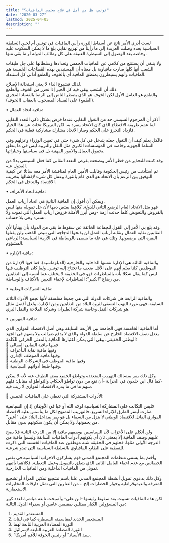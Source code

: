 ```yaml
---
title: "تونس، هل من أمل في علاج مخمس المافيات؟"
date: "2020-03-27"
lastmod: 2025-04-05
description: ""
---
```

****

لست أدري الأمر ناتج عن أسقاط الثورة رأس المافيات في تونس أم لجبن السلطة السياسية بعده وصلت العربدة إلى ما رأينا من تهريج نقابي بلغ ما لا يمكن السكوت عليه وخاصة بعد الوصول إلى السيطرة العنيفة على كل وظائف الدولة أو ما بقي منها.

ولا ينبغي أن يستنتج من كلامي عن المافيات الخمس وتعدادها وسلطانها على جل طبقات الشعب أنها كلها صارت مافياوية بل معناه أن المستبدين بهذه القطاعات الخمسة هم المافيات وأنهم يسيطرون بمنطق المافية أي بالخوف والطمع أداتي كل استبداد.

لذلك فشيوع الداء لا يعني استحالة الإصلاح.   
ذلك أن الشعب يبقى فيه كل الخير إذا تحرر من الخوف والطمع.   
والطمع هو العامل الأول لكن الخوف هو الذي يضطر الناس إلى الرضا بالفساد المجزي (الطمع) على الفساد المصحوب بالعقاب (الخوف).

• مافية اتحاد العمال:

أذكر أن المرحوم السبسي حد من التغول النقابي عندما فرض بشكل ذكي التعدد النقابي لما عمم طريقة الاقتطاع الذي كان الاتحاد ينفرد به. لكن الترويكا تخلت عن هذا الخيار فازداد التجرؤ على الحكم وصار الاتحاد مشارك مشاركية فعلية في الحكم.

فالكل يعلم كيف أن التغول جعله يتدخل في كل شيء حتى في تعيين الوزراء وعزلهم وفي السلط الجهوية وخاصة في المؤسسات الكبرى مثل النقل والتربية ليس في ما يتعلق بحقوق العمال والامور المهنية بل في سياستها وخياراتها.

وقد كتبت للتحذير من خطر الأمر ونصحت بفرض التعدد النقابي كما فعل السبسي بدلا من العدول عنه.   
ثم استأذنت من رئيس الحكومة وقابلت الأمين العام لمناقشة الأمر معه سائلا عن كيفية التوفيق بين الزعم بأن الاتحاد هو الذي قام بالثورة وعمل كل شيء لإفشالها بتخريب الاقتصاد والتدخل في الحكم.

• مافية اتحاد الأعراف:

ويمكن أن أقول إن المافية الثانية هي اتحاد أرباب العمل.   
فهو مثل الاتحاد العام الرضيع الثاني للدولة. كلاهما يمتص دمها لأن جل تمويله منها ليس بالقروض والتعويض كلما حدثت أزمة -ومن أبرز الأمثلة قروض ارباب العمل التي تموت ولا تسترد وهي بلا حساب.

وقد بلغ بي الأمر إلى القول للجماعة الخائفة عن سقوط ما بقي من الدولة بأن يهنأوا لأن النقابتين نقابة العمال ونقابة أرباب العمل لن يذبحوا الدجاجة التي تبيض الذهب ولن يقتلوا البقرة التي يرضعونها. وتلك هي علة ما يسمى بالوساطة في الأزمة السياسية: الرباعي المشؤوم.

• مافية الإدارة:

والمافية الثالثة هي الإدارة نفسها الداخلية والخارجية (الدبلوماسية). فما فيها الإدارة من الموظفين كلنا يعلم أنهم على الأقل ضعف ما تحتاج إليه تونس. ولما كان التوظيف فيها ليس كما يقال شكلا بأنه بالمناظرات فهو في الحقيقة لا يختلف عما أنسبه إلى النقابتين من رضاع “الكبير”: المناظرات لإخفاء التعيين بالأكتاف والوساطة.

• مافية الشركات الوطنية:

والمافية الرابعة هي شركات الدولة التي هي جميعا مفلسفة لأنها تجمع الأدواء الثلاثة السابقة. فهي مورد النهب النسقي لثروة البلاد من النقابتين ومن الإدارة. ولعل أفضل مثال هو شركات النقل وخاصة شركة الطيران وشركة الملاحة والنقل البري.

• مافية المهربين:

أما المافية الخامسة فهي الجامعة بين الأربعة السابقة وهي أصل الاقتصاد الموازي الذي يعدل نصف الاقتصاد الخارج عن سلطة الدولة والذي لا يدفع ضرائب ولا يسهم في الجهد الوطني الحقيقي. وهي التي يمكن اعتبارها المافية بالمعنى الحرفي للكلمة:  
 ففيها مافية النقابي العمالي  
 وفيها مافية نقابة الـأعراف  
 وفيها مافية الموظف الإداري  
 وفيها مافية الموظف في الشركات الوطنية  
 وفيها طبعا أدواتهم السياسية.

وكل ذلك يمر بمسالك التهريب المتعددة وتواطؤ الجميع بغض الطرف عنه لأنه لا يمكن -كما قال ابن خلدون في الحرابة -أن تقع من دون تواطؤ الحكام. والتواطؤ له مقابل: فلهم سهم ما في ما يدره الاقتصاد الموازي لا ريب فيه.

 الأدوات المشتركة التي تغطي على المافيات الخمس:

فليس التكالب على المشاركة السياسية لوجه الله أو حبا في الأوطان إذ إن السياسية صارت أيسر الطرق للإثراء السريع. فالتهريب الممنهج لكل ما يتأسس عليه الاقتصاد الموازي القاتل للاقتصاد الوطني لا ينزل من السماء بل هو يمر بمداخل البلاد على “أعين” من يحمونها. ولا يمكن أن يكون سكوتهم بدون مقابل.

ولن أتكلم على الأحزاب لأن السياسيين بوصفهم مافية إلا من الدرجة الثانية فلا يصح عليهم وصف المافية إلا بمعنى ثان أي بكونهم أدوات المافيات السابقة وليسوا مافية من الدرجة الأولى مثلها. فجلهم في الحقيقة شبه موظفين عند المافيات الخمسة التي ذكرت للتغطية على الطابع المافياوي بالسلطة السياسية التي تبدو شرعية.

وأختم بما يسمى منظمات المجتمع المدني فهم يشاركون الاحزاب السياسية في نفس الخصائص مع عدم اخفاء العامل الثاني الذي يتعلق بالتمويل وعمل التغطية. فكلاهما يأتيهم تمويل من المافيات الداخلية ومن المافيات الخارجية.

وكل ذلك بدعوى تمويل أنشطة المجتمع المدني علنا باسم تشجيع تمكين المرأة أو تشجيع المعرفة والديموقراطية وحوار الحضارات إلخ… من العناوين التي تمثل دارقات المخابرات الاستعمارية.

لكن هذه المافيات تسيبت بعد سقوط رئيسها -ابن علي- وأصبحت تابعة مباشرة لعدد كبير من المسؤولين الكبار ممثلين بمقيمين عامين أو سفراء الدول التالية:  
1. المستعمر القديم  
2. المستعمر الجديد لمقاسمته السيطرة كما في لبنان  
3. الثورة المضادة العربية التابعة لهما  
4. الثورة المضادة العربية التابعة لإسرائيل  
5. “سيد الأسياد” أو رئيس الجوقة للأهم أمريكا.

###
